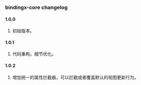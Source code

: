 ### bindingx-core changelog

#### 1.0.0

1. 初始版本。

#### 1.0.1

1. 代码重构，细节优化。

#### 1.0.2

1. 增加统一的属性拦截器，可以拦截或者覆盖默认的视图更新行为。